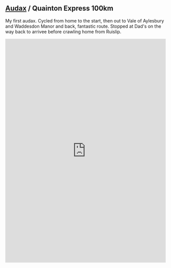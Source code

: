 ## [Audax](/richard.andrew/audax/audax.html) / Quainton Express 100km

My first audax. Cycled from home to the start, then out to Vale of Aylesbury and Waddesdon Manor and back, fantastic route. Stopped at Dad's on the way back to arrivee before crawling home from Ruislip.

<div class='strava-embed-placeholder' data-embed-type='activity' data-embed-id='4207654400'></div><script src='https://strava-embeds.com/embed.js'></script>

<iframe src="https://ridewithgps.com/embeds?type=trip&id=57789970&metricUnits=true&sampleGraph=true" style="width: 1px; min-width: 100%; height: 700px; border: none;" scrolling="no"></iframe>